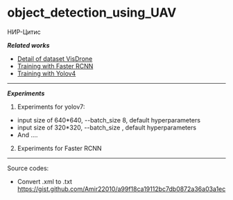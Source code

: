 # object_detection_using_UAV
НИР-Цитис

***Related works***
* [Detail of dataset VisDrone](https://github.com/VisDrone/VisDrone-Dataset)
* [Training with Faster RCNN](https://github.com/dronefreak/VisDrone-dataset-python-toolkit)
* [Training with Yolov4](https://www.researchgate.net/publication/359391361_Analysis_and_Adaptation_of_YOLOv4_for_Object_Detection_in_Aerial_Images)
***
***Experiments***
1. Experiments for yolov7: 
* input size of 640*640, --batch_size 8, default hyperparameters
* input size of 320*320, --batch_size , default hyperparameters
* And ....
2. Experiments for Faster RCNN


***
Source codes:
* Convert .xml to .txt https://gist.github.com/Amir22010/a99f18ca19112bc7db0872a36a03a1ec
